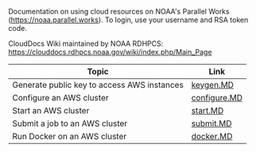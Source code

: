 Documentation on using cloud resources on NOAA's Parallel Works (https://noaa.parallel.works). To login, use your username and RSA token code.

CloudDocs Wiki maintained by NOAA RDHPCS: https://clouddocs.rdhpcs.noaa.gov/wiki/index.php/Main_Page

| Topic   | Link | 
|------------|--------|
| Generate public key to access AWS instances | [keygen.MD](https://github.com/shenjean/cloud-classroom/blob/main/PW/keygen.MD) |
| Configure an AWS cluster | [configure.MD](https://github.com/shenjean/cloud-classroom/blob/main/PW/configure.MD) |
| Start an AWS cluster | [start.MD](https://github.com/shenjean/cloud-classroom/blob/main/PW/start.MD) |
| Submit a job to an AWS cluster | [submit.MD](https://github.com/shenjean/cloud-classroom/blob/main/PW/submit.MD) |
| Run Docker on an AWS cluster | [docker.MD](https://github.com/shenjean/cloud-classroom/blob/main/PW/docker.MD)
